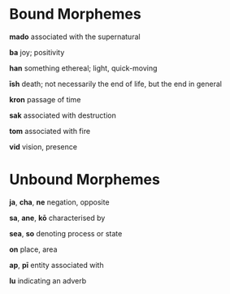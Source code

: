 # Bound Morphemes

**mado** associated with the supernatural  

**ba** joy; positivity  

**han** something ethereal; light, quick-moving  

**īsh** death; not necessarily the end of life, but the end in general  

**kron** passage of time  

**sak** associated with destruction  

**tom** associated with fire  

**vid** vision, presence

# Unbound Morphemes  

**ja**, **cha**, **ne** negation, opposite  

**sa**, **ane**, **kō** characterised by  

**sea**, **so** denoting process or state  

**on** place, area  

**ap**, **pī** entity associated with

**lu** indicating an adverb

